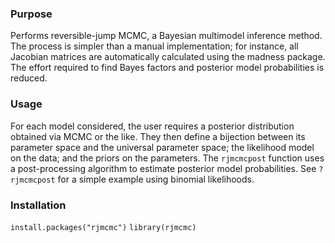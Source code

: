 ### Purpose
Performs reversible-jump MCMC, a Bayesian multimodel inference method. The process is simpler than a manual implementation; for instance, all Jacobian matrices are automatically calculated using the madness package. The effort required to find Bayes factors and posterior model probabilities is reduced.

### Usage
For each model considered, the user requires a posterior distribution obtained via MCMC or the like. They then define a bijection between its parameter space and the universal parameter space; the likelihood model on the data; and the priors on the parameters. The `rjmcmcpost` function uses a post-processing algorithm to estimate posterior model probabilities. See `?rjmcmcpost` for a simple example using binomial likelihoods.

### Installation
`install.packages("rjmcmc")`
`library(rjmcmc)`